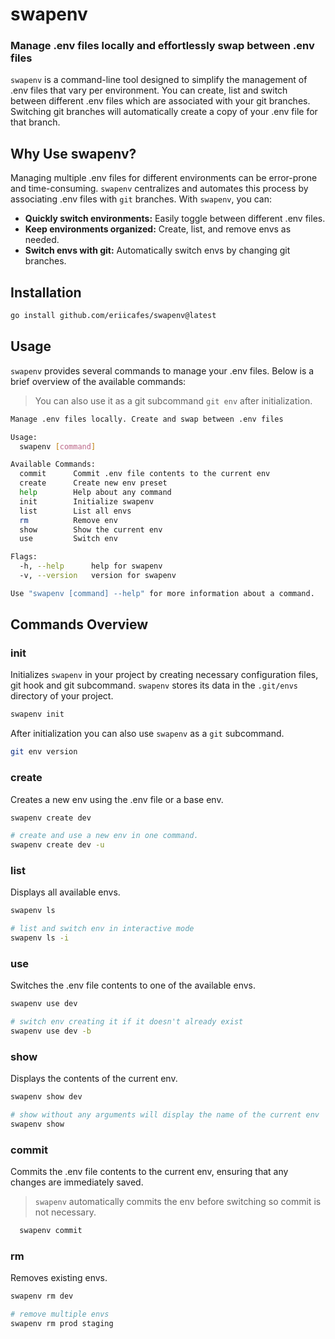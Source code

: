 # swapenv

### Manage .env files locally and effortlessly swap between .env files

`swapenv` is a command-line tool designed to simplify the management of .env files that vary per environment. You can create, list and switch between different .env files which are associated with your git branches. Switching git branches will automatically create a copy of your .env file for that branch.

## Why Use swapenv?

Managing multiple .env files for different environments can be error-prone and time-consuming. `swapenv` centralizes and automates this process by associating .env files with `git` branches. With `swapenv`, you can:
  
- **Quickly switch environments:** Easily toggle between different .env files.
- **Keep environments organized:** Create, list, and remove envs as needed.
- **Switch envs with git:** Automatically switch envs by changing git branches.

## Installation

```sh
go install github.com/eriicafes/swapenv@latest
```

## Usage

`swapenv` provides several commands to manage your .env files. Below is a brief overview of the available commands:

> You can also use it as a git subcommand `git env` after initialization.

```sh
Manage .env files locally. Create and swap between .env files

Usage:
  swapenv [command]

Available Commands:
  commit      Commit .env file contents to the current env
  create      Create new env preset
  help        Help about any command
  init        Initialize swapenv
  list        List all envs
  rm          Remove env
  show        Show the current env
  use         Switch env

Flags:
  -h, --help      help for swapenv
  -v, --version   version for swapenv

Use "swapenv [command] --help" for more information about a command.
```

## Commands Overview

### init
Initializes `swapenv` in your project by creating necessary configuration files, git hook and git subcommand.
`swapenv` stores its data in the `.git/envs` directory of your project.

```sh
swapenv init
```

After initialization you can also use `swapenv` as a `git` subcommand.
```sh
git env version
```

### create
Creates a new env using the .env file or a base env.

```sh
swapenv create dev

# create and use a new env in one command.
swapenv create dev -u
```

### list
Displays all available envs.

```sh
swapenv ls

# list and switch env in interactive mode
swapenv ls -i
```

### use
Switches the .env file contents to one of the available envs.

```sh
swapenv use dev

# switch env creating it if it doesn't already exist
swapenv use dev -b
```

### show
Displays the contents of the current env.

```sh
swapenv show dev

# show without any arguments will display the name of the current env
swapenv show
```

### commit
Commits the .env file contents to the current env, ensuring that any changes are immediately saved.

> `swapenv` automatically commits the env before switching so commit is not necessary.

```sh
  swapenv commit
```

### rm
Removes existing envs.

```sh
swapenv rm dev

# remove multiple envs
swapenv rm prod staging
```